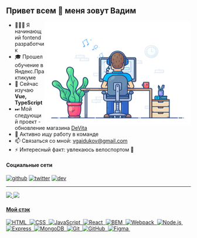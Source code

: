 ## Привет всем 👋 меня зовут Вадим

<img align="right" src="https://github.com/vgaidukov/vgaidukov/blob/main/developer.gif" alt="Hola Coders" width="400" height="280"/> 

- 👨🏻‍💻 Я начинающий fontend разработчик
- 🎓 Прошел обучение в Яндекс.Практикуме
- 🌱 Сейчас изучаю **Vue, TypeScript**
- ⏭ Мой следующий проект - обновление магазина [DeVita](https://devita.msk.ru/)
- 🔎 Активно ищу работу в команде
- 📫 Связаться со мной: vgaidukov@gmail.com
- ⚡ Интересный факт: увлекаюсь велоспортом 🚵

#### Социальные сети
[<img src='https://cdn.jsdelivr.net/npm/simple-icons@3.0.1/icons/github.svg' alt='github' height='40'>](https://github.com/vgaidukov)
[<img src='https://cdn.jsdelivr.net/npm/simple-icons@3.0.1/icons/habr.svg' alt='twitter' height='40'>](https://career.habr.com/vadim_gdkv)
[<img src='https://cdn.jsdelivr.net/npm/simple-icons@3.0.1/icons/instagram.svg' alt='dev' height='40'>](https://www.instagram.com/vadim_gdkv)   

---
<div>
  <a href="https://github.com/vgaidukov">
  <img height="160em" src="https://github-readme-stats.vercel.app/api?username=vgaidukov&show_icons=true&include_all_commits=true&count_private=true"/>
  <img height="160em" src="https://github-readme-stats.vercel.app/api/top-langs/?username=vgaidukov&layout=compact&langs_count=6"/>
</div>
  
#### Мой стэк
  ![HTML](https://img.shields.io/badge/-HTML-05122A?style=flat&logo=HTML5)&nbsp;
![CSS](https://img.shields.io/badge/-CSS-05122A?style=flat&logo=CSS3&logoColor=1572B6)&nbsp;
![JavaScript](https://img.shields.io/badge/-JavaScript-05122A?style=flat&logo=javascript)&nbsp;
![React](https://img.shields.io/badge/-React-05122A?style=flat&logo=react)&nbsp;
![BEM](https://img.shields.io/badge/-BEM-05122A?style=flat&logo=BEM)&nbsp;
![Webpack](https://img.shields.io/badge/-Webpack-05122A?style=flat&logo=Webpack)&nbsp;
![Node.js](https://img.shields.io/badge/-Node.js-05122A?style=flat&logo=Node.js&logoColor=339933)&nbsp;
![Express](https://img.shields.io/badge/-Express-05122A?style=flat&logo=Express)&nbsp;
![MongoDB](https://img.shields.io/badge/-MongoDB-05122A?style=flat&logo=MongoDB&logoColor=47A248)&nbsp;
![Git](https://img.shields.io/badge/-Git-05122A?style=flat&logo=git)&nbsp;
![GitHub](https://img.shields.io/badge/-GitHub-05122A?style=flat&logo=github)&nbsp;
![Figma](https://img.shields.io/badge/-Figma-05122A?style=flat&logo=Figma)&nbsp;
